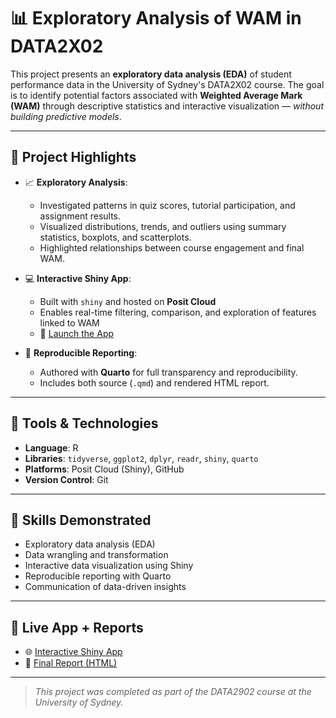 # 📊 Exploratory Analysis of WAM in DATA2X02

This project presents an **exploratory data analysis (EDA)** of student performance data in the University of Sydney's DATA2X02 course. The goal is to identify potential factors associated with **Weighted Average Mark (WAM)** through descriptive statistics and interactive visualization — *without building predictive models*.

---

## 📌 Project Highlights

- 📈 **Exploratory Analysis**:
  - Investigated patterns in quiz scores, tutorial participation, and assignment results.
  - Visualized distributions, trends, and outliers using summary statistics, boxplots, and scatterplots.
  - Highlighted relationships between course engagement and final WAM.

- 💻 **Interactive Shiny App**:
  - Built with `shiny` and hosted on **Posit Cloud**
  - Enables real-time filtering, comparison, and exploration of features linked to WAM  
  - 🔗 [Launch the App](https://maiminhhh.shinyapps.io/DATA2902_ShinyApp/)

- 📄 **Reproducible Reporting**:
  - Authored with **Quarto** for full transparency and reproducibility.
  - Includes both source (`.qmd`) and rendered HTML report.

---

## 🧰 Tools & Technologies

- **Language**: R  
- **Libraries**: `tidyverse`, `ggplot2`, `dplyr`, `readr`, `shiny`, `quarto`
- **Platforms**: Posit Cloud (Shiny), GitHub
- **Version Control**: Git

---

## 🧠 Skills Demonstrated

- Exploratory data analysis (EDA)
- Data wrangling and transformation
- Interactive data visualization using Shiny
- Reproducible reporting with Quarto
- Communication of data-driven insights

---

## 📌 Live App + Reports

- 🌐 [Interactive Shiny App](https://maiminhhh.shinyapps.io/DATA2902_ShinyApp/)
- 📄 [Final Report (HTML)](https://maiminhhh.github.io/shinyapp-wam-factors/)

---

> *This project was completed as part of the DATA2902 course at the University of Sydney.*
